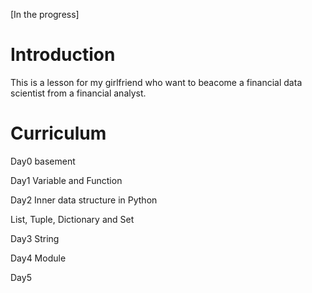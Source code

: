 [In the progress]
# Introduction
This is a lesson for my girlfriend who want to beacome a financial data scientist from a financial analyst.

# Curriculum

Day0 basement

Day1 Variable and Function

Day2 Inner data structure in Python

List, Tuple, Dictionary and Set

Day3 String

Day4 Module

Day5 